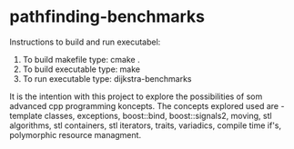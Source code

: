 # pathfinding-benchmarks

Instructions to build and run executabel:
  1. To build makefile type: cmake .
  2. To build executable type: make
  3. To run executable type: dijkstra-benchmarks

It is the intention with this project to explore the possibilities of som advanced cpp programming koncepts. The concepts explored used are - template classes, exceptions, boost::bind, boost::signals2, moving, stl algorithms, stl containers, stl iterators, traits, variadics, compile time if's, polymorphic resource managment. 
